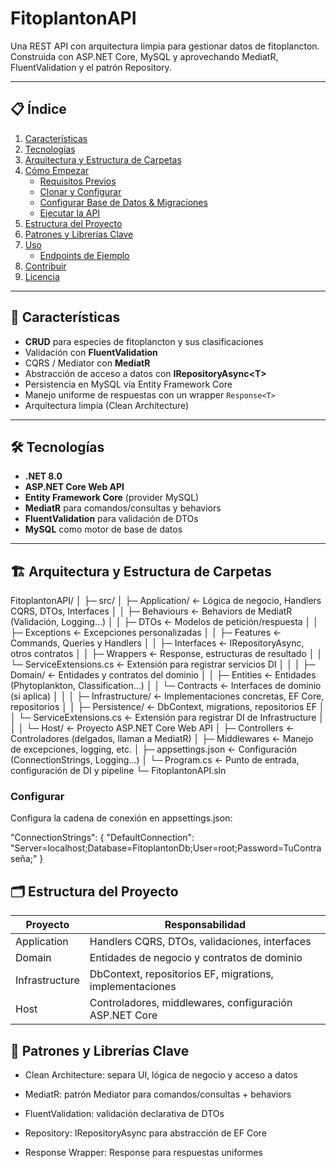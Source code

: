 # FitoplantonAPI

Una REST API con arquitectura limpia para gestionar datos de fitoplancton.  
Construida con ASP.NET Core, MySQL y aprovechando MediatR, FluentValidation y el patrón Repository.

---

## 📋 Índice

1. [Características](#-características)  
2. [Tecnologías](#-tecnologías)  
3. [Arquitectura y Estructura de Carpetas](#-arquitectura-y-estructura-de-carpetas)  
4. [Cómo Empezar](#-cómo-empezar)  
   - [Requisitos Previos](#requisitos-previos)  
   - [Clonar y Configurar](#clonar-y-configurar)  
   - [Configurar Base de Datos & Migraciones](#configurar-base-de-datos--migraciones)  
   - [Ejecutar la API](#ejecutar-la-api)  
5. [Estructura del Proyecto](#-estructura-del-proyecto)  
6. [Patrones y Librerías Clave](#-patrones-y-librerías-clave)  
7. [Uso](#-uso)  
   - [Endpoints de Ejemplo](#endpoints-de-ejemplo)  
8. [Contribuir](#-contribuir)  
9. [Licencia](#-licencia)

---

## 🚀 Características

- **CRUD** para especies de fitoplancton y sus clasificaciones  
- Validación con **FluentValidation**  
- CQRS / Mediator con **MediatR**  
- Abstracción de acceso a datos con **IRepositoryAsync\<T\>**  
- Persistencia en MySQL vía Entity Framework Core  
- Manejo uniforme de respuestas con un wrapper `Response<T>`  
- Arquitectura limpia (Clean Architecture)

---

## 🛠 Tecnologías

- **.NET 8.0** 
- **ASP.NET Core Web API**  
- **Entity Framework Core** (provider MySQL)  
- **MediatR** para comandos/consultas y behaviors  
- **FluentValidation** para validación de DTOs  
- **MySQL** como motor de base de datos  

---

## 🏗 Arquitectura y Estructura de Carpetas

FitoplantonAPI/
│
├─ src/
│ ├─ Application/ ← Lógica de negocio, Handlers CQRS, DTOs, Interfaces
│ │ ├─ Behaviours ← Behaviors de MediatR (Validación, Logging…)
│ │ ├─ DTOs ← Modelos de petición/respuesta
│ │ ├─ Exceptions ← Excepciones personalizadas
│ │ ├─ Features ← Commands, Queries y Handlers
│ │ ├─ Interfaces ← IRepositoryAsync<T>, otros contratos
│ │ ├─ Wrappers ← Response<T>, estructuras de resultado
│ │ └─ ServiceExtensions.cs ← Extensión para registrar servicios DI
│ │
│ ├─ Domain/ ← Entidades y contratos del dominio
│ │ ├─ Entities ← Entidades (Phytoplankton, Classification…)
│ │ └─ Contracts ← Interfaces de dominio (si aplica)
│ │
│ ├─ Infrastructure/ ← Implementaciones concretas, EF Core, repositorios
│ │ ├─ Persistence/ ← DbContext, migrations, repositorios EF
│ │ └─ ServiceExtensions.cs ← Extensión para registrar DI de Infrastructure
│ │
│ └─ Host/ ← Proyecto ASP.NET Core Web API
│ ├─ Controllers ← Controladores (delgados, llaman a MediatR)
│ ├─ Middlewares ← Manejo de excepciones, logging, etc.
│ ├─ appsettings.json ← Configuración (ConnectionStrings, Logging…)
│ └─ Program.cs ← Punto de entrada, configuración de DI y pipeline
└─ FitoplantonAPI.sln

### Configurar 

Configura la cadena de conexión en appsettings.json:

"ConnectionStrings": {
  "DefaultConnection": "Server=localhost;Database=FitoplantonDb;User=root;Password=TuContraseña;"
}


## 🗂 Estructura del Proyecto

| Proyecto       | Responsabilidad                                          |
| -------------- | -------------------------------------------------------- |
| Application    | Handlers CQRS, DTOs, validaciones, interfaces            |
| Domain         | Entidades de negocio y contratos de dominio              |
| Infrastructure | DbContext, repositorios EF, migrations, implementaciones |
| Host           | Controladores, middlewares, configuración ASP.NET Core   |



## 🔑 Patrones y Librerías Clave

- Clean Architecture: separa UI, lógica de negocio y acceso a datos

- MediatR: patrón Mediator para comandos/consultas + behaviors

- FluentValidation: validación declarativa de DTOs

- Repository: IRepositoryAsync<T> para abstracción de EF Core

- Response Wrapper: Response<T> para respuestas uniformes
